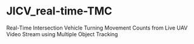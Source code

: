 # JICV_real-time-TMC
Real-Time Intersection Vehicle Turning Movement Counts from Live UAV Video Stream using Multiple Object Tracking
